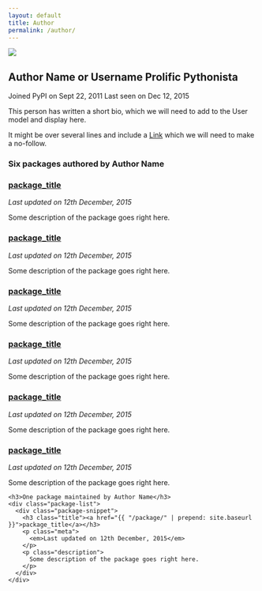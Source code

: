```yaml
---
layout: default
title: Author
permalink: /author/
---
```


<section class="author-details">
  <div class="container">
    <img src="http://placehold.it/100x100">
    <div class="author-meta">
      <h1>Author Name or Username <span class="highlight-badge">Prolific Pythonista</span></h1>
      <p class="dates">
        <span class="joined">Joined PyPI on Sept 22, 2011</span>
        Last seen on Dec 12, 2015
      </p>
      <div class="bio">
        <p>This person has written a short bio, which we will need to add to the User model and display here.</p>
        <p>It might be over several lines and include a <a href="">Link</a> which we will need to make a no-follow.</p>
      </div>
    </div>
  </div>
</section>

<section class="content">
  <div class="container">
    <h3>Six packages authored by Author Name</h3>
    <div class="package-list">
      <div class="package-snippet">
        <h3 class="title"><a href="{{ "/package/" | prepend: site.baseurl }}">package_title</a></h3>
        <p class="meta">
          <em>Last updated on 12th December, 2015</em>
        </p>
        <p class="description">
          Some description of the package goes right here.
        </p>
      </div>
      <div class="package-snippet">
        <h3 class="title"><a href="{{ "/package/" | prepend: site.baseurl }}">package_title</a></h3>
        <p class="meta">
          <em>Last updated on 12th December, 2015</em>
        </p>
        <p class="description">
          Some description of the package goes right here.
        </p>
      </div>
      <div class="package-snippet">
        <h3 class="title"><a href="{{ "/package/" | prepend: site.baseurl }}">package_title</a></h3>
        <p class="meta">
          <em>Last updated on 12th December, 2015</em>
        </p>
        <p class="description">
          Some description of the package goes right here.
        </p>
      </div>
      <div class="package-snippet">
        <h3 class="title"><a href="{{ "/package/" | prepend: site.baseurl }}">package_title</a></h3>
        <p class="meta">
          <em>Last updated on 12th December, 2015</em>
        </p>
        <p class="description">
          Some description of the package goes right here.
        </p>
      </div>
      <div class="package-snippet">
        <h3 class="title"><a href="{{ "/package/" | prepend: site.baseurl }}">package_title</a></h3>
        <p class="meta">
          <em>Last updated on 12th December, 2015</em>
        </p>
        <p class="description">
          Some description of the package goes right here.
        </p>
      </div>
      <div class="package-snippet">
        <h3 class="title"><a href="{{ "/package/" | prepend: site.baseurl }}">package_title</a></h3>
        <p class="meta">
          <em>Last updated on 12th December, 2015</em>
        </p>
        <p class="description">
          Some description of the package goes right here.
        </p>
      </div>
    </div>

    <h3>One package maintained by Author Name</h3>
    <div class="package-list">
      <div class="package-snippet">
        <h3 class="title"><a href="{{ "/package/" | prepend: site.baseurl }}">package_title</a></h3>
        <p class="meta">
          <em>Last updated on 12th December, 2015</em>
        </p>
        <p class="description">
          Some description of the package goes right here.
        </p>
      </div>
    </div>
  </div>
</section>
